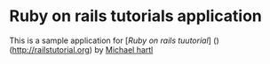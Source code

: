 # Ruby on rails tutorials application

This is a sample application for [*Ruby on rails tuutorial*] ()(http://railstutorial.org) by [Michael hartl](http://michaelhartl.com)